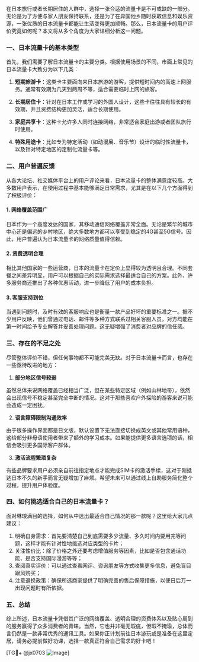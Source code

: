 在日本旅行或者长期居住的人群中，选择一张合适的流量卡是不可或缺的一部分。无论是为了方便与家人朋友保持联系，还是为了在异国他乡随时获取信息和娱乐资源，一张优质的日本流量卡都能让生活变得更加顺畅。那么，日本流量卡的用户评价究竟如何呢？本文将从多个角度为大家详细分析这一问题。

### 一、日本流量卡的基本类型

首先，我们需要了解日本流量卡的主要分类。根据使用场景的不同，市面上常见的日本流量卡大致分为以下几类：

1. **短期旅游卡**：这类卡主要面向来日本旅游的游客，提供短时间内的高速上网服务。通常有效期为几天到两周不等，适合需要临时上网的旅客。
   
2. **长期居住卡**：针对在日本工作或学习的外国人设计，这些卡往往具有较长的有效期，并且资费结构更加灵活，适合长期使用。

3. **家庭共享卡**：这种卡允许多人同时连接网络，非常适合家庭出游或者团队旅行时使用。

4. **特殊用途卡**：比如专为特定活动（如动漫展、音乐节）设计的临时性流量卡，以及针对特定地区的定制化流量卡等。

### 二、用户普遍反馈

从各大论坛、社交媒体平台上的用户评论来看，日本流量卡的整体满意度较高。大多数用户表示，在使用过程中基本能够满足日常需求，尤其是在以下几个方面得到了积极评价：

#### 1. 网络覆盖范围广

日本作为一个高度发达的国家，其移动通信网络覆盖非常全面。无论是繁华的城市中心还是偏远的乡村地区，绝大多数地方都可以享受到稳定的4G甚至5G信号。因此，用户普遍认为日本流量卡的网络质量值得信赖。

#### 2. 资费透明合理

相比其他国家的一些运营商，日本的流量卡在定价上显得较为透明且合理。不同套餐之间差异明显，用户可以根据自己的实际需求选择最适合自己的方案。此外，许多服务商还推出了各种优惠活动，进一步降低了用户的成本负担。

#### 3. 客服支持到位

当遇到问题时，及时有效的客服响应也是衡量一款产品好坏的重要标准之一。据不少用户反映，他们曾通过电话、邮件等多种方式联系过相关客服人员，对方均能在第一时间给予专业解答并妥善处理问题。这无疑增强了消费者对品牌的信任感。

### 三、存在的不足之处

尽管整体评价不错，但任何事物都不可能完美无缺。对于日本流量卡而言，也存在一些亟待改进的地方：

1. **部分地区信号较弱**

虽然总体来说网络覆盖已经相当广泛，但在某些特定区域（例如山林地带），依然会出现信号不稳定甚至完全中断的情况。这对于那些喜欢户外探险的游客来说可能会造成一定困扰。

2. **语言障碍限制沟通效率**

由于很多操作界面都是日文版，默认设置下无法直接切换成英文或其他常用语种，这给部分非母语使用者带来了额外的学习成本。如果能提供更多语言选项的话，相信会吸引更多国际客户群体。

3. **激活流程繁琐复杂**

有些品牌要求用户必须亲自前往指定地点才能完成SIM卡的激活手续，这对于刚抵达日本不久的新手而言无疑增加了麻烦。希望未来可以通过线上自助服务简化整个过程，提升用户体验度。

### 四、如何挑选适合自己的日本流量卡？

面对琳琅满目的选择，如何从中选出最适合自己情况的那一款呢？这里给大家几点建议：

1. 明确自身需求：首先要清楚自己到底需要多少流量、多久时间内要用完等问题，这样才能有针对性地挑选对应类型的卡片；
2. 关注性价比：除了价格之外还要考虑增值服务等因素，比如是否包含通话功能、是否支持国际漫游等等；
3. 查阅真实评价：可以通过查看网评、咨询朋友等方式收集更多信息，避免盲目跟风购买；
4. 注意退换政策：确保所选商家提供了明确完善的售后保障措施，以便日后万一出现问题时有所依据。

### 五、总结

综上所述，日本流量卡凭借其广泛的网络覆盖、透明合理的资费体系以及贴心周到的服务赢得了众多消费者的青睐。当然，它也并非毫无瑕疵，但瑕不掩瑜，总体而言仍然是一款非常优秀的通讯工具。如果你正计划前往日本游玩或是准备在这里定居，请务必提前做好功课，选择一款真正符合自己需求的好卡吧！

[TG💪+ @jx0703 ![Image](https://github.com/user-attachments/assets/dbca1d08-cadb-493c-b0ec-ad6f7a83f270)]